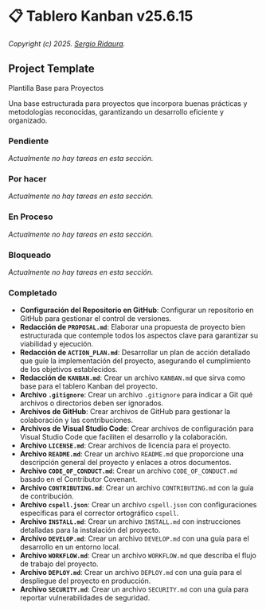 # 📋 Tablero Kanban v25.6.15

_Copyright (c) 2025. [Sergio Ridaura](https://github.com/sergio-ridaura)._

## Project Template

Plantilla Base para Proyectos

Una base estructurada para proyectos que incorpora buenas prácticas y metodologías reconocidas, garantizando un desarrollo eficiente y organizado.

### Pendiente

_Actualmente no hay tareas en esta sección._

### Por hacer

_Actualmente no hay tareas en esta sección._

### En Proceso

_Actualmente no hay tareas en esta sección._

### Bloqueado

_Actualmente no hay tareas en esta sección._

### Completado

- **Configuración del Repositorio en GitHub**: Configurar un repositorio en GitHub para gestionar el control de versiones.
- **Redacción de `PROPOSAL.md`**: Elaborar una propuesta de proyecto bien estructurada que contemple todos los aspectos clave para garantizar su viabilidad y ejecución.
- **Redacción de `ACTION_PLAN.md`**: Desarrollar un plan de acción detallado que guíe la implementación del proyecto, asegurando el cumplimiento de los objetivos establecidos.
- **Redacción de `KANBAN.md`**: Crear un archivo `KANBAN.md` que sirva como base para el tablero Kanban del proyecto.
- **Archivo `.gitignore`**: Crear un archivo `.gitignore` para indicar a Git qué archivos o directorios deben ser ignorados.
- **Archivos de GitHub**: Crear archivos de GitHub para gestionar la colaboración y las contribuciones.
- **Archivos de Visual Studio Code**: Crear archivos de configuración para Visual Studio Code que faciliten el desarrollo y la colaboración.
- **Archivo `LICENSE.md`**: Crear archivos de licencia para el proyecto.
- **Archivo `README.md`**: Crear un archivo `README.md` que proporcione una descripción general del proyecto y enlaces a otros documentos.
- **Archivo `CODE_OF_CONDUCT.md`**: Crear un archivo `CODE_OF_CONDUCT.md` basado en el Contributor Covenant.
- **Archivo `CONTRIBUTING.md`**: Crear un archivo `CONTRIBUTING.md` con la guía de contribución.
- **Archivo `cspell.json`**: Crear un archivo `cspell.json` con configuraciones específicas para el corrector ortográfico `cspell`.
- **Archivo `INSTALL.md`**: Crear un archivo `INSTALL.md` con instrucciones detalladas para la instalación del proyecto.
- **Archivo `DEVELOP.md`**: Crear un archivo `DEVELOP.md` con una guía para el desarrollo en un entorno local.
- **Archivo `WORKFLOW.md`**: Crear un archivo `WORKFLOW.md` que describa el flujo de trabajo del proyecto.
- **Archivo `DEPLOY.md`**: Crear un archivo `DEPLOY.md` con una guía para el despliegue del proyecto en producción.
- **Archivo `SECURITY.md`**: Crear un archivo `SECURITY.md` con una guía para reportar vulnerabilidades de seguridad.
